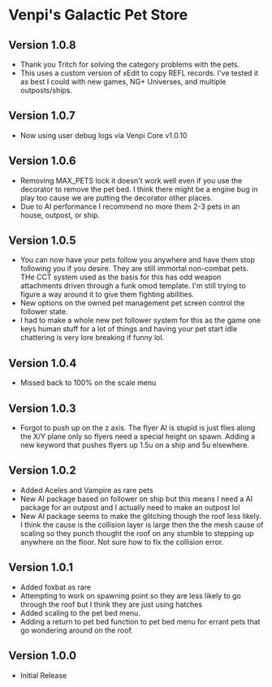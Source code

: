 # Venpi's Galactic Pet Store

## Version 1.0.8
* Thank you Tritch for solving the category problems with the pets.
* This uses a custom version of xEdit to copy REFL records. I've tested it as best I could with new games, NG+ Universes, and multiple outposts/ships. 

## Version 1.0.7
* Now using user debug logs via Venpi Core v1.0.10

## Version 1.0.6
* Removing MAX_PETS lock it doesn't work well even if you use the decorator to remove the pet bed. I think there might be a engine bug in play too cause we are putting the decorator other places. 
* Due to AI performance I recommend no more them 2-3 pets in an house, outpost, or ship. 

## Version 1.0.5
* You can now have your pets follow you anywhere and have them stop following you if you desire. They are still immortal non-combat pets. THe CCT system used as the basis for this has odd weapon attachments driven through a funk omod template. I'm still trying to figure a way around it to give them fighting abilities. 
* New options on the owned pet management pet screen control the follower state. 
* I had to make a whole new pet follower system for this as the game one keys human stuff for a lot of things and having your pet start idle chattering is very lore breaking if funny lol. 

## Version 1.0.4
* Missed back to 100% on the scale menu

## Version 1.0.3
* Forgot to push up on the z axis. The flyer AI is stupid is just flies along the X/Y plane only so flyers need a special height on spawn. Adding a new keyword that pushes flyers up 1.5u on a ship and 5u elsewhere. 

## Version 1.0.2
* Added Aceles and Vampire as rare pets
* New AI package based on follower on ship but this means I need a AI package for an outpost and I actually need to make an outpost lol
* New AI package seems to make the glitching though the roof less likely. I think the cause is the collision layer is large then the the mesh cause of scaling so they punch thought the roof on any stumble to stepping up anywhere on the floor. Not sure how to fix the collision error. 

## Version 1.0.1
* Added foxbat as rare
* Attempting to work on spawning point so they are less likely to go through the roof but I think they are just using hatches
* Added scaling to the pet bed menu.
* Adding a return to pet bed function to pet bed menu for errant pets that go wondering around on the roof. 

## Version 1.0.0
* Initial Release
